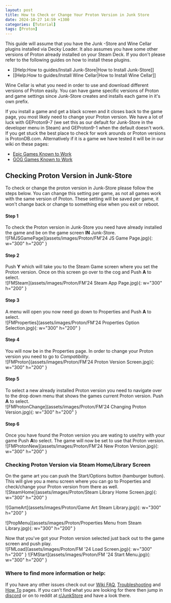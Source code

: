 ```yaml
---
layout: post
title: How to Check or Change Your Proton Version in Junk Store
date: 2024-10-27 14:59 +1300
categories: [Tutorial]
tags: [Proton]
---
```

This guide will assume that you have the Junk -Store and Wine Cellar plugins installed via Decky Loader. It also assumes you have some other versions of Proton already installed on your Steam Deck. If you don't please refer to the following guides on how to install these plugins.

* [[Help:How to guides/Install Junk-Store|How to Install Junk-Store]]
* [[Help:How to guides/Install Wine Cellar|How to Install Wine Cellar]]

Wine Cellar is what you need in order to use and download different versions of Proton easily. You can have game specific versions of Proton and game settings since Junk-Store creates and installs each game in it's own prefix.

If you install a game and get a black screen and it closes back to the game page, you most likely need to change your Proton version. We have a lot of luck with GEProton9-7 (we set this as our default for Junk-Store in the developer menu in Steam) and GEProton9-1 when the default doesn't work. If you get stuck the best place to check for work arounds or Proton versions is ProtonDB.com. Alternatively if it is a game we have tested it will be in our wiki on these pages:

* [Epic Games Known to Work](https://wiki.junkstore.xyz/wiki/Help:Epic_Games/Working)
* [GOG Games Known to Work](https://wiki.junkstore.xyz/wiki/Help:GOG_Games/Working)

## Checking Proton Version in Junk-Store
To check or change the proton version in Junk-Store please follow the steps below. You can change this setting per game, as not all games work with the same version of Proton. These setting will be saved per game, it won't change back or change to something else when you exit or reboot.

#### Step 1
To check the Proton version in Junk-Store you need have already installed the game and be on the game screen **IN** Junk-Store.<br>
![FMJSGamePage](assets/images/Proton/FM'24 JS Game Page.jpg){: w="300" h="200" }

#### Step 2
Push **Y** which will take you to the Steam Game screen where you set the Proton version.
Once on this screen go over to the cog and Push **A** to select.<br>
![FMSteam](assets/images/Proton/FM'24 Steam App Page.jpg){: w="300" h="200" }

#### Step 3
A menu will open you now need go down to Properties and Push **A** to select.<br>
![FMProperties](assets/images/Proton/FM'24 Properties Option Selection.jpg){: w="300" h="200" }

#### Step 4
You will now be in the Properties page. In order to change your Proton version you need to go to *Compatibility*.<br>
![FMProton](assets/images/Proton/FM'24 Proton Version Screen.jpg){: w="300" h="200" }

#### Step 5
To select a new already installed Proton version you need to navigate over to the drop down menu that shows the games current Proton version. Push **A** to select.<br>
![FMProtonChange](assets/images/Proton/FM'24 Changing Proton Version.jpg){: w="300" h="200" }

#### Step 6
Once you have found the Proton version you are wating to use/try with your game Push **A**to select. The game will now be set to use that Proton version.<br> 
![FMProtonNew](assets/images/Proton/FM'24 New Proton Version.jpg){: w="300" h="200" }

### Checking Proton Version via Steam Home/Library Screen
On the game art you can push the Start/Options button (hamburger button). This will give you a menu screen where you can go to Properties and check/change your Proton version from there as well.<br>
![SteamHome](assets/images/Proton/Steam Library Home Screen.jpg){: w="300" h="200" }

![GameArt](assets/images/Proton/Game Art Steam Library.jpg){: w="300" h="200" }

![PropMenu](assets/images/Proton/Properties Menu from Steam Library.jpg){: w="300" h="200" }


Now that you've got your Proton version selected just back out to the game screen and push play.<br>
![FMLoad](assets/images/Proton/FM '24 Load Screen.jpg){: w="300" h="200" }
![FMStart](assets/images/Proton/FM '24 Start Menu.jpg){: w="300" h="200" }


### Where to find more information or help:
 If you have any other issues check out our [Wiki FAQ](https://wiki.junkstore.xyz/wiki/Help:FAQ), [Troubleshooting](https://wiki.junkstore.xyz/wiki/Help:Troubleshooting) and [How To](https://wiki.junkstore.xyz/wiki/Help:How_to_guides) pages. If you can't find what you are looking for there then jump in [discord](https://discord.com/servers/junk-store-1169048999618170880) or on to reddit at [r/JunkStore](https://www.reddit.com/r/JunkStore/) and have a look there.